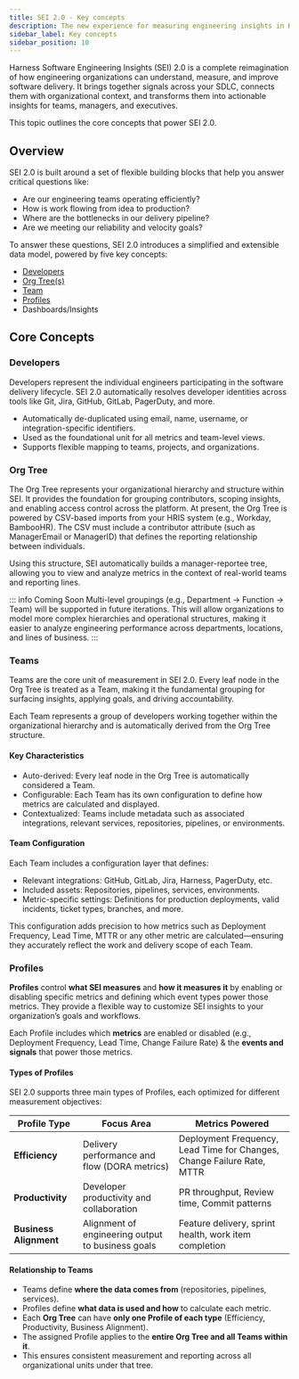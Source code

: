 ```yaml
---
title: SEI 2.0 - Key concepts
description: The new experience for measuring engineering insights in Harness SEI
sidebar_label: Key concepts
sidebar_position: 10
---
```


Harness Software Engineering Insights (SEI) 2.0 is a complete reimagination of how engineering organizations can understand, measure, and improve software delivery. It brings together signals across your SDLC, connects them with organizational context, and transforms them into actionable insights for teams, managers, and executives.

This topic outlines the core concepts that power SEI 2.0.

## Overview

SEI 2.0 is built around a set of flexible building blocks that help you answer critical questions like:

* Are our engineering teams operating efficiently?
* How is work flowing from idea to production?
* Where are the bottlenecks in our delivery pipeline?
* Are we meeting our reliability and velocity goals?

To answer these questions, SEI 2.0 introduces a simplified and extensible data model, powered by five key concepts:

* [Developers](#developers)
* [Org Tree(s)](#org-tree)
* [Team](#teams)
* [Profiles](#profiles)
* Dashboards/Insights

## Core Concepts

### Developers

Developers represent the individual engineers participating in the software delivery lifecycle. SEI 2.0 automatically resolves developer identities across tools like Git, Jira, GitHub, GitLab, PagerDuty, and more.

* Automatically de-duplicated using email, name, username, or integration-specific identifiers.
* Used as the foundational unit for all metrics and team-level views.
* Supports flexible mapping to teams, projects, and organizations.

### Org Tree

The Org Tree represents your organizational hierarchy and structure within SEI. It provides the foundation for grouping contributors, scoping insights, and enabling access control across the platform.
At present, the Org Tree is powered by CSV-based imports from your HRIS system (e.g., Workday, BambooHR). The CSV must include a contributor attribute (such as ManagerEmail or ManagerID) that defines the reporting relationship between individuals.

Using this structure, SEI automatically builds a manager-reportee tree, allowing you to view and analyze metrics in the context of real-world teams and reporting lines.

::: info Coming Soon
Multi-level groupings (e.g., Department → Function → Team) will be supported in future iterations. This will allow organizations to model more complex hierarchies and operational structures, making it easier to analyze engineering performance across departments, locations, and lines of business.
:::

### Teams

Teams are the core unit of measurement in SEI 2.0. Every leaf node in the Org Tree is treated as a Team, making it the fundamental grouping for surfacing insights, applying goals, and driving accountability.

Each Team represents a group of developers working together within the organizational hierarchy and is automatically derived from the Org Tree structure.

#### Key Characteristics

* Auto-derived: Every leaf node in the Org Tree is automatically considered a Team.
* Configurable: Each Team has its own configuration to define how metrics are calculated and displayed.
* Contextualized: Teams include metadata such as associated integrations, relevant services, repositories, pipelines, or environments.

#### Team Configuration

Each Team includes a configuration layer that defines:

* Relevant integrations: GitHub, GitLab, Jira, Harness, PagerDuty, etc.
* Included assets: Repositories, pipelines, services, environments.
* Metric-specific settings: Definitions for production deployments, valid incidents, ticket types, branches, and more.

This configuration adds precision to how metrics such as Deployment Frequency, Lead Time, MTTR or any other metric are calculated—ensuring they accurately reflect the work and delivery scope of each Team.

### Profiles

**Profiles** control **what SEI measures** and **how it measures it** by enabling or disabling specific metrics and defining which event types power those metrics. They provide a flexible way to customize SEI insights to your organization’s goals and workflows.


Each Profile includes which **metrics** are enabled or disabled (e.g., Deployment Frequency, Lead Time, Change Failure Rate) & the **events and signals** that power those metrics.

#### Types of Profiles

SEI 2.0 supports three main types of Profiles, each optimized for different measurement objectives:

| Profile Type        | Focus Area                                  | Metrics Powered                                                  |
|---------------------|---------------------------------------------|-----------------------------------------------------------------|
| **Efficiency**      | Delivery performance and flow (DORA metrics) | Deployment Frequency, Lead Time for Changes, Change Failure Rate, MTTR |
| **Productivity**    | Developer productivity and collaboration     | PR throughput, Review time, Commit patterns                     |
| **Business Alignment** | Alignment of engineering output to business goals | Feature delivery, sprint health, work item completion           |

#### Relationship to Teams

- Teams define **where the data comes from** (repositories, pipelines, services).
- Profiles define **what data is used and how** to calculate each metric.
- Each **Org Tree** can have **only one Profile of each type** (Efficiency, Productivity, Business Alignment).
- The assigned Profile applies to the **entire Org Tree and all Teams within it**.
- This ensures consistent measurement and reporting across all organizational units under that tree.
